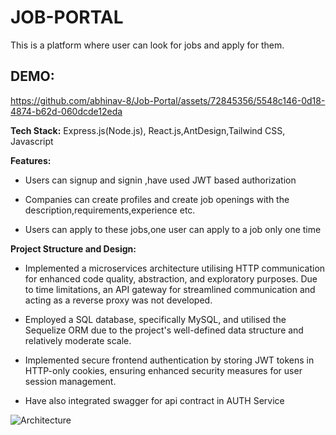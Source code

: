 # JOB-PORTAL

This is a platform where user can look for jobs and apply for them.

## DEMO: 

https://github.com/abhinav-8/Job-Portal/assets/72845356/5548c146-0d18-4874-b62d-060dcde12eda


**Tech Stack:** Express.js(Node.js), React.js,AntDesign,Tailwind CSS, Javascript

**Features:**

- Users can signup and signin ,have used JWT based authorization

- Companies can create profiles and create job openings with the description,requirements,experience etc. 

- Users can apply to these jobs,one user can apply to a job only one time

**Project Structure and Design:**

- Implemented a microservices architecture utilising HTTP communication for enhanced code quality, abstraction, and exploratory purposes. Due to time limitations, an API gateway for streamlined communication and acting as a reverse proxy was not developed.

- Employed a SQL database, specifically MySQL, and utilised the Sequelize ORM due to the project's well-defined data structure and relatively moderate scale.

- Implemented secure frontend authentication by storing JWT tokens in HTTP-only cookies, ensuring enhanced security measures for user session management.

- Have also integrated swagger for api contract in AUTH Service

![Architecture ](https://github.com/abhinav-8/Job-Portal/assets/72845356/3f36a48b-2cc0-430d-b013-f223d2afdee3)








